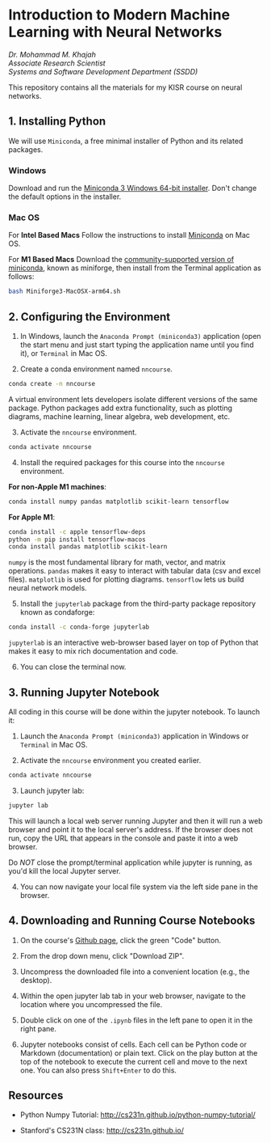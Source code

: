 # Introduction to Modern Machine Learning with Neural Networks 

_Dr. Mohammad M. Khajah
<br>
Associate Research Scientist
<br>
Systems and Software Development 
Department (SSDD)_


This repository contains all the materials for my KISR course on neural networks.

## 1. Installing Python

We will use `Miniconda`, a free minimal installer of Python and its related packages.

### Windows
Download and run the [Miniconda 3 Windows 64-bit installer](https://docs.conda.io/en/latest/miniconda.html). Don't change the default options in the installer.

### Mac OS
For __Intel Based Macs__ Follow the instructions to install [Miniconda](https://conda.io/projects/conda/en/latest/user-guide/install/macos.html) on Mac OS.

For __M1 Based Macs__ Download the [community-supported version of miniconda](https://github.com/conda-forge/miniforge/releases/latest/download/Miniforge3-MacOSX-arm64.sh), known as miniforge, then install from the Terminal application as follows:
```bash
bash Miniforge3-MacOSX-arm64.sh
```

## 2. Configuring the Environment

1. In Windows, launch the `Anaconda Prompt (miniconda3)` application (open the start menu and just start typing the application name until you find it), or `Terminal` in Mac OS.

2. Create a conda environment named `nncourse`.
```bash
conda create -n nncourse
```
A virtual environment lets developers isolate different versions of the same package. Python packages add extra functionality, such as plotting diagrams, machine learning, linear algebra, web development, etc.

3. Activate the `nncourse` environment.
```bash
conda activate nncourse
```
4. Install the required packages for this course into the `nncourse` environment.

__For non-Apple M1 machines__: 
```bash
conda install numpy pandas matplotlib scikit-learn tensorflow
```


__For Apple M1__:
```bash
conda install -c apple tensorflow-deps
python -m pip install tensorflow-macos
conda install pandas matplotlib scikit-learn
```

`numpy` is the most fundamental library for math, vector, and matrix operations. `pandas` makes it easy to interact with tabular data (csv and excel files). `matplotlib` is used for plotting diagrams. `tensorflow` lets us build neural network models.

5. Install the `jupyterlab` package from the third-party package repository known as condaforge:
```bash
conda install -c conda-forge jupyterlab
```
 `jupyterlab` is an interactive web-browser based layer on top of Python that makes it easy to mix rich documentation and code.

6. You can close the terminal now.

## 3. Running Jupyter Notebook

All coding in this course will be done within the jupyter notebook. To launch it:

1. Launch the `Anaconda Prompt (miniconda3)` application in Windows or `Terminal` in Mac OS.

2. Activate the `nncourse` environment you created earlier.
```bash
conda activate nncourse
```

3. Launch jupyter lab:
```bash
jupyter lab
```
This will launch a local web server running Jupyter and then it will run a web browser and point it to the local server's address. If the browser does not run, copy the URL that appears in the console and paste it into a web browser.

Do *NOT* close the prompt/terminal application while jupyter is running, as you'd kill the local Jupyter server.

4. You can now navigate your local file system via the left side pane in the browser.

## 4. Downloading and Running Course Notebooks

1. On the course's [Github page](https://github.com/KISRDevelopment/nn_course), click the green "Code" button.

2. From the drop down menu, click "Download ZIP".

3. Uncompress the downloaded file into a convenient location (e.g., the desktop).

4. Within the open jupyter lab tab in your web browser, navigate to the location where you uncompressed the file.

5. Double click on one of the `.ipynb` files in the left pane to open it in the right pane.

6. Jupyter notebooks consist of cells. Each cell can be Python code or Markdown (documentation) or plain text. Click on the play button at the top of the notebook to execute the current cell and move to the next one. You can also press `Shift+Enter` to do this. 

## Resources

- Python Numpy Tutorial:
http://cs231n.github.io/python-numpy-tutorial/

- Stanford's CS231N class:
http://cs231n.github.io/
